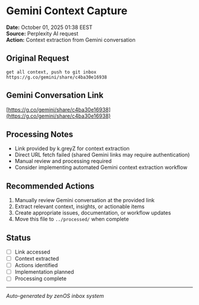 # Gemini Context Capture

**Date:** October 01, 2025 01:38 EEST  
**Source:** Perplexity AI request  
**Action:** Context extraction from Gemini conversation  

## Original Request
```
get all context, push to git inbox https://g.co/gemini/share/c4ba30e16938
```

## Gemini Conversation Link
[https://g.co/gemini/share/c4ba30e16938](https://g.co/gemini/share/c4ba30e16938)

## Processing Notes
- Link provided by k.greyZ for context extraction
- Direct URL fetch failed (shared Gemini links may require authentication)
- Manual review and processing required
- Consider implementing automated Gemini context extraction workflow

## Recommended Actions
1. Manually review Gemini conversation at the provided link
2. Extract relevant context, insights, or actionable items
3. Create appropriate issues, documentation, or workflow updates
4. Move this file to `../processed/` when complete

## Status
- [ ] Link accessed
- [ ] Context extracted
- [ ] Actions identified
- [ ] Implementation planned
- [ ] Processing complete

---
*Auto-generated by zenOS inbox system*